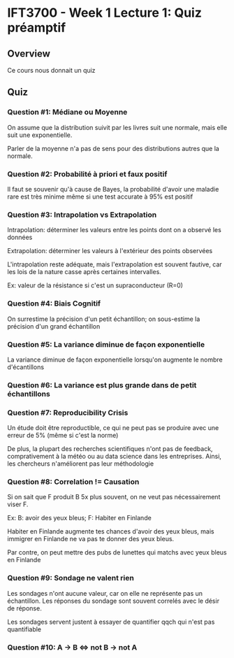 # IFT3700 - Week 1 Lecture 1: Quiz préamptif

## Overview

Ce cours nous donnait un quiz

## Quiz

### Question #1: Médiane ou Moyenne

On assume que la distribution suivit par les livres suit une normale, mais elle suit une exponentielle.

Parler de la moyenne n'a pas de sens pour des distributions autres que la normale.

### Question #2: Probabilité à priori et faux positif

Il faut se souvenir qu'à cause de Bayes, la probabilité d'avoir une maladie rare est très minime même si une test accurate à 95% est positif

### Question #3: Intrapolation vs Extrapolation

Intrapolation: déterminer les valeurs entre les points dont on a observé les données

Extrapolation: déterminer les valeurs à l'extérieur des points observées

L'intrapolation reste adéquate, mais l'extrapolation est souvent fautive, car les lois de la nature casse après certaines intervalles.

Ex: valeur de la résistance si c'est un supraconducteur (R=0)

### Question #4: Biais Cognitif

On surrestime la précision d'un petit échantillon; on sous-estime la précision d'un grand échantillon

### Question #5: La variance diminue de façon exponentielle

La variance diminue de façon exponentielle lorsqu'on augmente le nombre d'écantillons

### Question #6: La variance est plus grande dans de petit échantillons
### Question #7: Reproducibility Crisis

Un étude doit être reproductible, ce qui ne peut pas se produire avec une erreur de 5% (même si c'est la norme)

De plus, la plupart des recherches scientifiques n'ont pas de feedback, comprativement à la météo ou au data science dans les entreprises. Ainsi, les chercheurs n'améliorent pas leur méthodologie

### Question #8: Correlation != Causation

Si on sait que F produit B 5x plus souvent, on ne veut pas nécessairement viser F.

Ex: B: avoir des yeux bleus; F: Habiter en Finlande

Habiter en Finlande augmente tes chances d'avoir des yeux bleus, mais immigrer en Finlande ne va pas te donner des yeux bleus.

Par contre, on peut mettre des pubs de lunettes qui matchs avec yeux bleus en Finlande

### Question #9: Sondage ne valent rien

Les sondages n'ont aucune valeur, car on elle ne représente pas un échantillon. Les réponses du sondage sont souvent correlés avec le désir de réponse.

Les sondages servent justent à essayer de quantifier qqch qui n'est pas quantifiable

### Question #10: A -> B <=> not B -> not A

